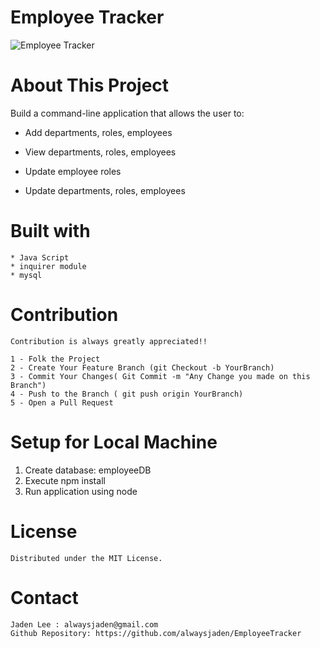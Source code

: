 
# Employee Tracker

![Employee Tracker](./asset/images/snapshot.gif?raw=true "Employee Tracker")

# About This Project

Build a command-line application that allows the user to:

  * Add departments, roles, employees

  * View departments, roles, employees

  * Update employee roles

  * Update departments, roles, employees


# Built with
    * Java Script
    * inquirer module
    * mysql


# Contribution
    Contribution is always greatly appreciated!! 

    1 - Folk the Project
    2 - Create Your Feature Branch (git Checkout -b YourBranch)
    3 - Commit Your Changes( Git Commit -m "Any Change you made on this Branch")
    4 - Push to the Branch ( git push origin YourBranch)
    5 - Open a Pull Request 

# Setup for Local Machine
1. Create database: employeeDB
2. Execute npm install
3. Run application using node

# License 
    Distributed under the MIT License.


# Contact
    Jaden Lee : alwaysjaden@gmail.com
    Github Repository: https://github.com/alwaysjaden/EmployeeTracker


